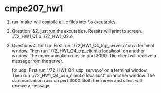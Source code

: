 # cmpe207_hw1
1. run 'make' will compile all .c files into *.o excutables.

2. Question 1&2,  just run the excutables. Results will print to screen.
   ./72_HW1_Q1.o
   ./72_HW1_Q2.o

3. Questions 4. 
   for tcp: First run './72_HW1_Q4_tcp_server.o'  on a terminal window.
			Then run './72_HW1_Q4_tcp_client.o localhost' on another window.
			The communication runs on port 8000. The client will receive a message from the server. 

   for udp: First run './72_HW1_Q4_udp_server.o' on a terminal window.
			Then run './72_HW1_Q4_udp_client.o localhost' on another window.
			The communication runs on port 8000. Both the server and client will receive a message.
         

